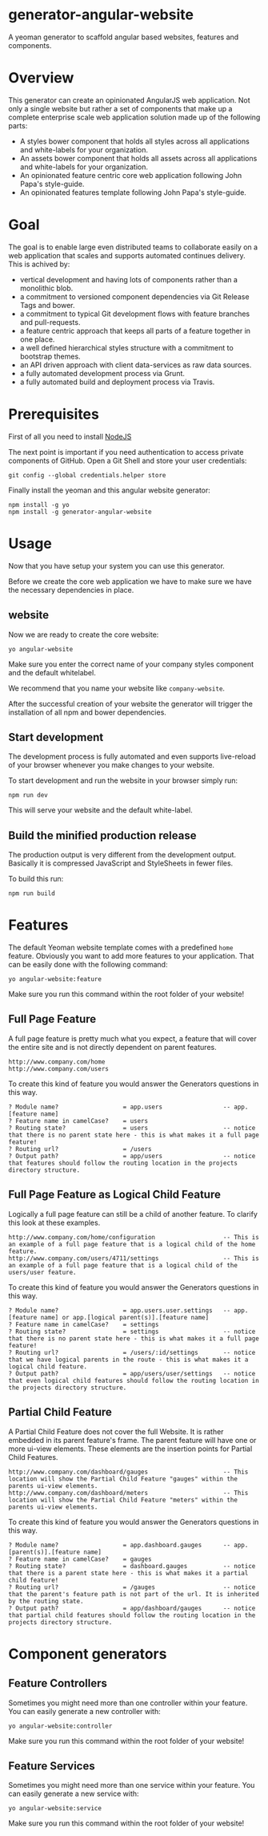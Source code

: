 # generator-angular-website
A yeoman generator to scaffold angular based websites, features and components.

# Overview
This generator can create an opinionated AngularJS web application. Not only a single website but rather a set of
components that make up a complete enterprise scale web application solution made up of the following parts:

- A styles bower component that holds all styles across all applications and white-labels for your organization.
- An assets bower component that holds all assets across all applications and white-labels for your organization.
- An opinionated feature centric core web application following John Papa's style-guide.
- An opinionated features template following John Papa's style-guide.

# Goal
The goal is to enable large even distributed teams to collaborate easily on a web application that scales and supports
automated continues delivery. This is achived by:

- vertical development and having lots of components rather than a monolithic blob.
- a commitment to versioned component dependencies via Git Release Tags and bower.
- a commitment to typical Git development flows with feature branches and pull-requests.
- a feature centric approach that keeps all parts of a feature together in one place.
- a well defined hierarchical styles structure with a commitment to bootstrap themes.
- an API driven approach with client data-services as raw data sources.
- a fully automated development process via Grunt.
- a fully automated build and deployment process via Travis.

# Prerequisites

First of all you need to install [NodeJS](http://nodejs.org)

The next point is important if you need authentication to access private components of GitHub. Open a Git Shell and
store your user credentials:

    git config --global credentials.helper store

Finally install the yeoman and this angular website generator:

    npm install -g yo
    npm install -g generator-angular-website

# Usage

Now that you have setup your system you can use this generator.

Before we create the core web application we have to make sure we have the necessary dependencies in place.

## website

Now we are ready to create the core website:

    yo angular-website

Make sure you enter the correct name of your company styles component and the default whitelabel.

We recommend that you name your website like ``company-website``.

After the successful creation of your website the generator will trigger the installation of all npm and bower dependencies.

## Start development

The development process is fully automated and even supports live-reload of your browser whenever you make changes to your website.

To start development and run the website in your browser simply run:

    npm run dev

This will serve your website and the default white-label.

## Build the minified production release

The production output is very different from the development output. Basically it is compressed JavaScript and StyleSheets in fewer files.

To build this run:

    npm run build

# Features

The default Yeoman website template comes with a predefined ``home`` feature. Obviously you want to add more features to your application.
That can be easily done with the following command:

    yo angular-website:feature

Make sure you run this command within the root folder of your website!

## Full Page Feature

A full page feature is pretty much what you expect, a feature that will cover the entire site and is not directly dependent on parent features.

    http://www.company.com/home
    http://www.company.com/users

To create this kind of feature you would answer the Generators questions in this way.

    ? Module name?                  = app.users                 -- app.[feature name]
    ? Feature name in camelCase?    = users
    ? Routing state?                = users                     -- notice that there is no parent state here - this is what makes it a full page feature!
    ? Routing url?                  = /users
    ? Output path?                  = app/users                 -- notice that features should follow the routing location in the projects directory structure.

## Full Page Feature as Logical Child Feature

Logically a full page feature can still be a child of another feature. To clarify this look at these examples.

    http://www.company.com/home/configuration                   -- This is an example of a full page feature that is a logical child of the home feature.
    http://www.company.com/users/4711/settings                  -- This is an example of a full page feature that is a logical child of the users/user feature.

To create this kind of feature you would answer the Generators questions in this way.

    ? Module name?                  = app.users.user.settings   -- app.[feature name] or app.[logical parent(s)].[feature name]
    ? Feature name in camelCase?    = settings
    ? Routing state?                = settings                  -- notice that there is no parent state here - this is what makes it a full page feature!
    ? Routing url?                  = /users/:id/settings       -- notice that we have logical parents in the route - this is what makes it a logical child feature.
    ? Output path?                  = app/users/user/settings   -- notice that even logical child features should follow the routing location in the projects directory structure.

## Partial Child Feature

A Partial Child Feature does not cover the full Website. It is rather embedded in its parent feature's frame. The parent feature will have one or more ui-view elements.
These elements are the insertion points for Partial Child Features.

    http://www.company.com/dashboard/gauges                     -- This location will show the Partial Child Feature "gauges" within the parents ui-view elements.
    http://www.company.com/dashboard/meters                     -- This location will show the Partial Child Feature "meters" within the parents ui-view elements.

To create this kind of feature you would answer the Generators questions in this way.

    ? Module name?                  = app.dashboard.gauges      -- app.[parent(s)].[feature name]
    ? Feature name in camelCase?    = gauges
    ? Routing state?                = dashboard.gauges          -- notice that there is a parent state here - this is what makes it a partial child feature!
    ? Routing url?                  = /gauges                   -- notice that the parent's feature path is not part of the url. It is inherited by the routing state.
    ? Output path?                  = app/dashboard/gauges      -- notice that partial child features should follow the routing location in the projects directory structure.

# Component generators

## Feature Controllers

Sometimes you might need more than one controller within your feature. You can easily generate a new controller with:

    yo angular-website:controller

Make sure you run this command within the root folder of your website!

## Feature Services

Sometimes you might need more than one service within your feature. You can easily generate a new service with:

    yo angular-website:service

Make sure you run this command within the root folder of your website!
